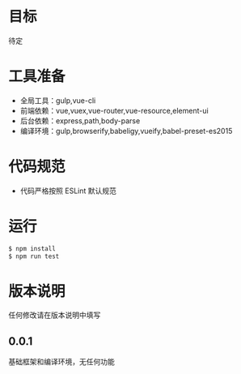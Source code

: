# 目标
待定

# 工具准备
- 全局工具：gulp,vue-cli
- 前端依赖：vue,vuex,vue-router,vue-resource,element-ui
- 后台依赖：express,path,body-parse
- 编译环境：gulp,browserify,babeligy,vueify,babel-preset-es2015
# 代码规范
- 代码严格按照 ESLint 默认规范

# 运行
``` bash
$ npm install
$ npm run test
```
# 版本说明
任何修改请在版本说明中填写
## 0.0.1
基础框架和编译环境，无任何功能